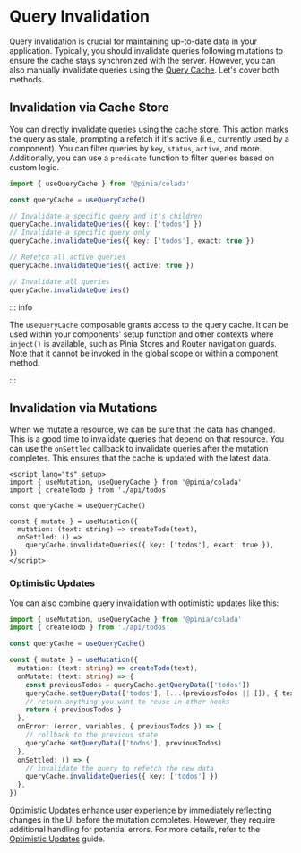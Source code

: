 # Query Invalidation

Query invalidation is crucial for maintaining up-to-date data in your application. Typically, you should invalidate queries following mutations to ensure the cache stays synchronized with the server. However, you can also manually invalidate queries using the [Query Cache](../advanced/query-cache.md). Let's cover both methods.

## Invalidation via Cache Store

You can directly invalidate queries using the cache store. This action marks the query as stale, prompting a refetch if it's active (i.e., currently used by a component). You can filter queries by `key`, `status`, `active`, and more. Additionally, you can use a `predicate` function to filter queries based on custom logic.

```ts twoslash
import { useQueryCache } from '@pinia/colada'

const queryCache = useQueryCache()

// Invalidate a specific query and it's children
queryCache.invalidateQueries({ key: ['todos'] })
// Invalidate a specific query only
queryCache.invalidateQueries({ key: ['todos'], exact: true })

// Refetch all active queries
queryCache.invalidateQueries({ active: true })

// Invalidate all queries
queryCache.invalidateQueries()
```

::: info

The `useQueryCache` composable grants access to the query cache. It can be used within your components' setup function and other contexts where `inject()` is available, such as Pinia Stores and Router navigation guards. Note that it cannot be invoked in the global scope or within a component method.

:::

## Invalidation via Mutations

When we mutate a resource, we can be sure that the data has changed. This is a good time to invalidate queries that depend on that resource. You can use the `onSettled` callback to invalidate queries after the mutation completes. This ensures that the cache is updated with the latest data.

```vue twoslash
<script lang="ts" setup>
import { useMutation, useQueryCache } from '@pinia/colada'
import { createTodo } from './api/todos'

const queryCache = useQueryCache()

const { mutate } = useMutation({
  mutation: (text: string) => createTodo(text),
  onSettled: () =>
    queryCache.invalidateQueries({ key: ['todos'], exact: true }),
})
</script>
```

### Optimistic Updates

You can also combine query invalidation with optimistic updates like this:

```ts
import { useMutation, useQueryCache } from '@pinia/colada'
import { createTodo } from './api/todos'

const queryCache = useQueryCache()

const { mutate } = useMutation({
  mutation: (text: string) => createTodo(text),
  onMutate: (text: string) => {
    const previousTodos = queryCache.getQueryData(['todos'])
    queryCache.setQueryData(['todos'], [...(previousTodos || []), { text }])
    // return anything you want to reuse in other hooks
    return { previousTodos }
  },
  onError: (error, variables, { previousTodos }) => {
    // rollback to the previous state
    queryCache.setQueryData(['todos'], previousTodos)
  },
  onSettled: () => {
    // invalidate the query to refetch the new data
    queryCache.invalidateQueries({ key: ['todos'] })
  },
})
```

Optimistic Updates enhance user experience by immediately reflecting changes in the UI before the mutation completes. However, they require additional handling for potential errors. For more details, refer to the [Optimistic Updates](./optimistic-updates.md) guide.
